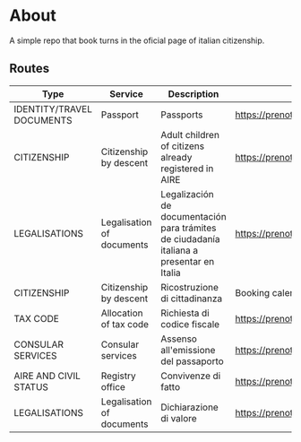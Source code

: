 # About
A simple repo that book turns in the oficial page of italian citizenship.

## Routes

| Type                      | Service                   | Description                                                                               | Book                                              |
|---------------------------|---------------------------|-------------------------------------------------------------------------------------------|---------------------------------------------------|
| IDENTITY/TRAVEL DOCUMENTS | Passport                  | Passports                                                                                 | https://prenotami.esteri.it/Services/Booking/554  |
| CITIZENSHIP               | Citizenship by descent    | Adult children of citizens already registered in AIRE                                     | https://prenotami.esteri.it/Services/Booking/699  |
| LEGALISATIONS             | Legalisation of documents | Legalización de documentación para trámites de ciudadanía italiana a presentar en Italia  | https://prenotami.esteri.it/Services/Booking/901  |
| CITIZENSHIP               | Citizenship by descent    | Ricostruzione di cittadinanza                                                             | Booking calendar not yet available                |
| TAX CODE                  | Allocation of tax code    | Richiesta di codice fiscale                                                               | https://prenotami.esteri.it/Services/Booking/1028 |
| CONSULAR SERVICES         | Consular services         | Assenso all'emissione del passaporto                                                      | https://prenotami.esteri.it/Services/Booking/1129 |
| AIRE AND CIVIL STATUS     | Registry office           | Convivenze di fatto                                                                       | https://prenotami.esteri.it/Services/Booking/1130 |
| LEGALISATIONS             | Legalisation of documents | Dichiarazione di valore                                                                   | https://prenotami.esteri.it/Services/Booking/2424 |
